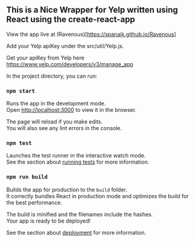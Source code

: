 
## This is a Nice Wrapper for Yelp written using React using the create-react-app

View the app live at (Ravenous)[https://spanaik.github.io/Ravenous]

Add your Yelp apiKey under the src/util/Yelp.js.

Get your apiKey from Yelp here https://www.yelp.com/developers/v3/manage_app

In the project directory, you can run:

### `npm start`

Runs the app in the development mode.<br>
Open [http://localhost:3000](http://localhost:3000) to view it in the browser.

The page will reload if you make edits.<br>
You will also see any lint errors in the console.

### `npm test`

Launches the test runner in the interactive watch mode.<br>
See the section about [running tests](https://facebook.github.io/create-react-app/docs/running-tests) for more information.

### `npm run build`

Builds the app for production to the `build` folder.<br>
It correctly bundles React in production mode and optimizes the build for the best performance.

The build is minified and the filenames include the hashes.<br>
Your app is ready to be deployed!

See the section about [deployment](https://facebook.github.io/create-react-app/docs/deployment) for more information.